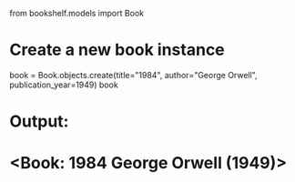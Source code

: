 from bookshelf.models import Book

# Create a new book instance
book = Book.objects.create(title="1984", author="George Orwell", publication_year=1949)
book

# Output:
# <Book: 1984 George Orwell (1949)>